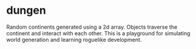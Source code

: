 # dungen
Random continents generated using a 2d array. Objects traverse the continent and interact with each other. This is a playground for simulating world generation and learning roguelike development. 
